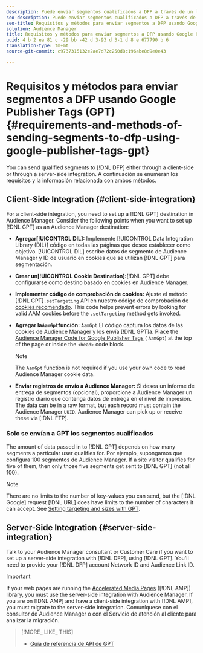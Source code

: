 ```yaml
---
description: Puede enviar segmentos cualificados a DFP a través de un lado del cliente o mediante una integración del lado del servidor. A continuación se enumeran los requisitos y la información relacionada con ambos métodos.
seo-description: Puede enviar segmentos cualificados a DFP a través de un lado del cliente o mediante una integración del lado del servidor. A continuación se enumeran los requisitos y la información relacionada con ambos métodos.
seo-title: Requisitos y métodos para enviar segmentos a DFP usando Google Publisher Tags (GPT)
solution: Audience Manager
title: Requisitos y métodos para enviar segmentos a DFP usando Google Publisher Tags (GPT)
uuid: 4 b 2 ea 81 c -29 bb -42 d 3-93 d 3-1 d 8 e 677790 b 6
translation-type: tm+mt
source-git-commit: c9737315132e2ae7d72c250d8c196abe8d9e0e43

---
```



# Requisitos y métodos para enviar segmentos a DFP usando Google Publisher Tags (GPT) {#requirements-and-methods-of-sending-segments-to-dfp-using-google-publisher-tags-gpt}

You can send qualified segments to [!DNL DFP] either through a client-side or through a server-side integration. A continuación se enumeran los requisitos y la información relacionada con ambos métodos.

## Client-Side Integration {#client-side-integration}

For a client-side integration, you need to set up a [!DNL GPT] destination in Audience Manager. Consider the following points when you want to set up [!DNL GPT] as an Audience Manager destination:

* **Agregar[!UICONTROL DIL]:** Implemente [!UICONTROL Data Integration Library (DIL)] código en todas las páginas que desee establecer como objetivo. [!UICONTROL DIL] escribe datos de segmento de Audience Manager y ID de usuario en cookies que se utilizan [!DNL GPT] para segmentación.

* **Crear un[!UICONTROL Cookie Destination]:**[!DNL GPT] debe configurarse como destino basado en cookies en Audience Manager.

* **Implementar código de comprobación de cookies:** Ajuste el método [!DNL GPT]`.setTargeting` API en nuestro código de comprobación de [cookies recomendado](../../integration/gpt-aam-destination/gpt-aam-modify-api.md). This code helps prevent errors by looking for valid AAM cookies before the `.setTargeting` method gets invoked.

* **Agregar la`AamGpt`función:** `AamGpt` El código captura los datos de las cookies de Audience Manager y los envía [!DNL GPT]a. Place the [Audience Manager Code for Google Publisher Tags](../../integration/gpt-aam-destination/gpt-aam-aamgpt-code.md) ( `AamGpt`) at the top of the page or inside the `<head>` code block.

   >[!NOTE]
   >
   >The `AamGpt` function is not required if you use your own code to read Audience Manager cookie data.

* **Enviar registros de envío a Audience Manager:** Si desea un informe de entrega de segmentos (opcional), proporcione a Audience Manager un registro diario que contenga datos de entrega en el nivel de impresión. The data can be in a raw format, but each record must contain the Audience Manager `UUID`. Audience Manager can pick up or receive these via [!DNL FTP].

### Solo se envían a GPT los segmentos cualificados

The amount of data passed in to [!DNL GPT] depends on how many segments a particular user qualifies for. Por ejemplo, supongamos que configura 100 segmentos de Audience Manager. If a site visitor qualifies for five of them, then only those five segments get sent to [!DNL GPT] (not all 100).

>[!NOTE]
>
>There are no limits to the number of key-values you can send, but the [!DNL Google] request [!DNL URL] does have limits to the number of characters it can accept. See [Setting targeting and sizes with GPT](https://support.google.com/dfp_premium/bin/answer.py?hl=en&answer=1697712).

## Server-Side Integration {#server-side-integration}

Talk to your Audience Manager consultant or Customer Care if you want to set up a server-side integration with [!DNL DFP], using [!DNL GPT]. You'll need to provide your [!DNL DFP] account Network ID and Audience Link ID.

>[!IMPORTANT]
>
>If your web pages are running the [Accelerated Media Pages](https://www.ampproject.org/) ([!DNL AMP]) library, you must use the server-side integration with Audience Manager. If you are on [!DNL AMP] and have a client-side integration with [!DNL AMP], you must migrate to the server-side integration. Comuníquese con el consultor de Audience Manager o con el Servicio de atención al cliente para analizar la migración.

>[!MORE_ LIKE_ THIS]
>
>* [Guía de referencia de API de GPT](https://support.google.com/dfp_premium/bin/answer.py?hl=en&answer=1650154)

